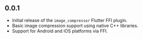 ## 0.0.1

- Initial release of the `image_compressor` Flutter FFI plugin.
- Basic image compression support using native C++ libraries.
- Support for Android and iOS platforms via FFI.

